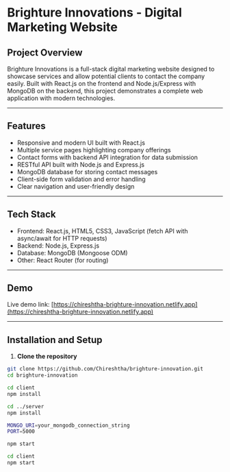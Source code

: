 # Brighture Innovations - Digital Marketing Website 

## Project Overview
Brighture Innovations is a full-stack digital marketing website designed to showcase services and allow potential clients to contact the company easily. Built with React.js on the frontend and Node.js/Express with MongoDB on the backend, this project demonstrates a complete web application with modern technologies.

---

## Features
- Responsive and modern UI built with React.js
- Multiple service pages highlighting company offerings
- Contact forms with backend API integration for data submission
- RESTful API built with Node.js and Express.js
- MongoDB database for storing contact messages
- Client-side form validation and error handling
- Clear navigation and user-friendly design

---

## Tech Stack
- Frontend: React.js, HTML5, CSS3, JavaScript (fetch API with async/await for HTTP requests)
- Backend: Node.js, Express.js
- Database: MongoDB (Mongoose ODM)
- Other: React Router (for routing)

---

## Demo
Live demo link: [https://chireshtha-brighture-innovation.netlify.app](https://chireshtha-brighture-innovation.netlify.app)

---

## Installation and Setup

1. **Clone the repository**

```bash
git clone https://github.com/Chireshtha/brighture-innovation.git
cd brighture-innovation

cd client
npm install

cd ../server
npm install

MONGO_URI=your_mongodb_connection_string
PORT=5000

npm start

cd client
npm start

